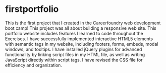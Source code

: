# firstportfolio 
This is the first project that I created in the Careerfoundry web development boot camp! This project was all about building a responsive web site. This portfolio website includes features I learned to code throughout the Exercises. I have successfully implemented interactive HTML5 elements with semantic tags in my website, including footers, forms, embeds, modal windows, and tooltips. I have installed jQuery plugins for advanced functionality by linking script files in my HTML file, as well as writing JavaScript directly within script tags. I have revised the CSS file for efficiency and organization.

